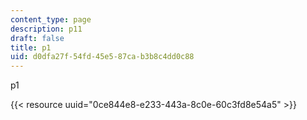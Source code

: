 ```yaml
---
content_type: page
description: p11
draft: false
title: p1
uid: d0dfa27f-54fd-45e5-87ca-b3b8c4dd0c88
---
```

p1

{{< resource uuid="0ce844e8-e233-443a-8c0e-60c3fd8e54a5" >}}